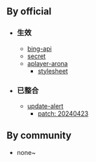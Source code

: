 ## By official
- ### 生效
  - [bing-api](/bing-api)
  - [secret](/secret)
  - [aplayer-arona](/aplayer-arona)
    - [stylesheet](/aplayer-arona/style)
- ### 已整合
  - [update-alert](/update-alert)
    - [patch: 20240423](/update-alert/patch)

## By community
- none~
